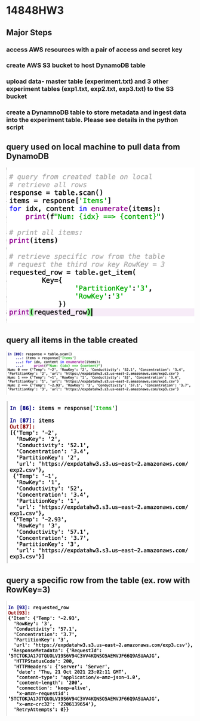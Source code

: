# 14848HW3

## Major Steps

### access AWS resources with a pair of access and secret key

### create AWS S3 bucket to host DynamoDB table

### upload data- master table (experiment.txt) and 3 other experiment tables (exp1.txt, exp2.txt, exp3.txt) to the S3 bucket

### create a DynamnoDB table to store metadata and ingest data into the experiment table. Please see details in the python script

## query used on local machine to pull data from DynamoDB
![query](https://github.com/ELizXiong/14848HW3/blob/main/NoSQL/query_used.png)

## query all items in the table created
![all_rows](https://github.com/ELizXiong/14848HW3/blob/main/NoSQL/query_result_all_rows.png)

![all_items](https://github.com/ELizXiong/14848HW3/blob/main/NoSQL/query_results_all_items.png)

## query a specific row from the table (ex. row with RowKey=3)
![row3](https://github.com/ELizXiong/14848HW3/blob/main/NoSQL/query_specific_row.png)
